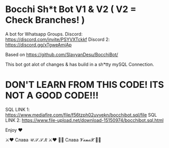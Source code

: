 # Bocchi Sh*t Bot V1 & V2 ( V2 = Check Branches! ) 
A bot for Whatsapp Groups.
Discord: https://discord.com/invite/PSYVXTckkf
Discord 2: https://discord.gg/xTgweAmjAp

Based on https://github.com/SlavyanDesu/BocchiBot/

This bot got alot of changes & has build in a sh*tty mySQL Connection.
# DON'T LEARN FROM THIS CODE! ITS NOT A GOOD CODE!!!

SQL LINK 1: https://www.mediafire.com/file/f56tzph02uvyekn/bocchibot.sql/file
SQL LINK 2: https://www.file-upload.net/download-15150974/bocchibot.sql.html

Enjoy ♥

⚔️❤️ Слава 𝒰.𝒮.𝒮.𝑅 ⚔️❤️
🤍💙 Слава 𝓥𝓮𝓷𝓸𝓧 🤍💙